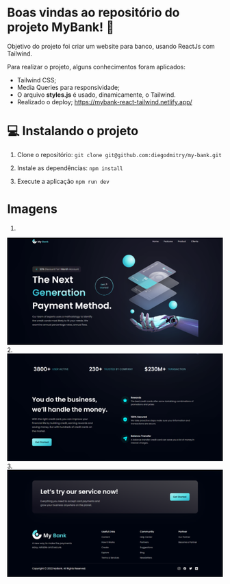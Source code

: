 # Boas vindas ao repositório do projeto MyBank! 🏧

Objetivo do projeto foi criar um website para banco, usando ReactJs com Tailwind.

Para realizar o projeto, alguns conhecimentos foram aplicados:

* Tailwind CSS;
* Media Queries para responsividade;
* O arquivo **styles.js** é usado, dinamicamente, o Tailwind.
* Realizado o deploy;
  https://mybank-react-tailwind.netlify.app/

# 💻 Instalando o projeto

1. Clone o repositório:
` git clone git@github.com:diegodmitry/my-bank.git `

2. Instale as dependências:
` npm install `

3. Execute a aplicação
` npm run dev `

# Imagens
1.
![Screen 1](https://github.com/diegodmitry/my-bank/blob/master/src/assets/preview1.png?raw=true)
2.
![Screen 2](https://github.com/diegodmitry/my-bank/blob/master/src/assets/preview2.png?raw=true)
3.
![Screen 3](https://github.com/diegodmitry/my-bank/blob/master/src/assets/preview3.png?raw=true)
